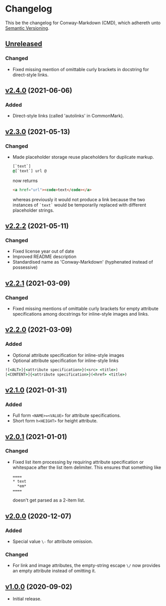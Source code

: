 # Changelog

This be the changelog for Conway-Markdown (CMD),
which adhereth unto [Semantic Versioning](https://semver.org/).

## [Unreleased]

### Changed

- Fixed missing mention of omittable curly brackets
  in docstring for direct-style links.

## [v2.4.0] (2021-06-06)

### Added

- Direct-style links (called 'autolinks' in CommonMark).

## [v2.3.0] (2021-05-13)

### Changed

- Made placeholder storage reuse placeholders for duplicate markup.
  
  ````cmd
  [`text`]
  @[`text`] url @
  ````
  now returns
  ````html
  <a href="url"><code>text</code></a>
  ````
  whereas previously it would not produce a link
  because the two instances of `` `text` `` would be
  temporarily replaced with different placeholder strings.

## [v2.2.2] (2021-05-11)

### Changed

- Fixed license year out of date
- Improved README description
- Standardised name as 'Conway-Markdown' (hyphenated instead of possessive)

## [v2.2.1] (2021-03-09)

### Changed

- Fixed missing mentions of omittable curly brackets
  for empty attribute specifications
  among docstrings for inline-style images and links.

## [v2.2.0] (2021-03-09)

### Added

- Optional attribute specification for inline-style images
- Optional attribute specification for inline-style links

````cmd
![<ALT>]{<attribute specification>}(<src> <title>)
[<CONTENT>]{<attribute specification>}(<href> <title>)
````

## [v2.1.0] (2021-01-31)

### Added

- Full form `<NAME>=<VALUE>` for attribute specifications.
- Short form `h<HEIGHT>` for height attribute.

## [v2.0.1] (2021-01-01)

### Changed

- Fixed list item processing by requiring attribute specification
  or whitespace after the list item delimiter.
  This ensures that something like
  
  ````cmd
  ====
  * text
    *em*
  ====
  ````
  doesn't get parsed as a 2-item list.

## [v2.0.0] (2020-12-07)

### Added

- Special value `\-` for attribute omission.

### Changed

- For link and image attributes,
  the empty-string escape `\/` now provides an empty attribute
  instead of omitting it.

## [v1.0.0] (2020-09-02)

- Initial release.

[Unreleased]: https://github.com/conway-markdown/conway-markdown/compare/v2.4.0...HEAD
[v2.4.0]: https://github.com/conway-markdown/conway-markdown/compare/v2.3.0...v2.4.0
[v2.3.0]: https://github.com/conway-markdown/conway-markdown/compare/v2.2.2...v2.3.0
[v2.2.2]: https://github.com/conway-markdown/conway-markdown/compare/v2.2.1...v2.2.2
[v2.2.1]: https://github.com/conway-markdown/conway-markdown/compare/v2.2.0...v2.2.1
[v2.2.0]: https://github.com/conway-markdown/conway-markdown/compare/v2.1.0...v2.2.0
[v2.1.0]: https://github.com/conway-markdown/conway-markdown/compare/v2.0.1...v2.1.0
[v2.0.1]: https://github.com/conway-markdown/conway-markdown/compare/v2.0.0...v2.0.1
[v2.0.0]: https://github.com/conway-markdown/conway-markdown/compare/v1.0.0...v2.0.0
[v1.0.0]: https://github.com/conway-markdown/conway-markdown/releases/tag/v1.0.0

